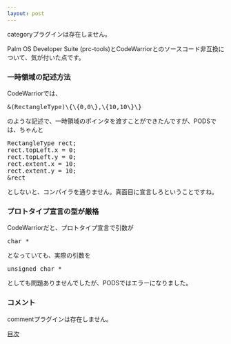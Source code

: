 ```yaml
---
layout: post
---
```

<p><span class="error">categoryプラグインは存在しません。</span></p>
<p>Palm OS Developer Suite (prc-tools)とCodeWarriorとのソースコード非互換について、気が付いた点です。</p>
<h3>一時領域の記述方法</h3>
<p>CodeWarriorでは、</p>
<pre>&amp;(RectangleType)\{\{0,0\},\{10,10\}\}
</pre>
<p>のような記述で、一時領域のポインタを渡すことができたんですが、PODSでは、ちゃんと</p>
<pre>RectangleType rect;
rect.topLeft.x = 0;
rect.topLeft.y = 0;
rect.extent.x = 10;
rect.extent.y = 10;
&amp;rect
</pre>
<p>としないと、コンパイラを通りません。真面目に宣言しろということですね。</p>
<h3>プロトタイプ宣言の型が厳格</h3>
<p>CodeWarriorだと、プロトタイプ宣言で引数が</p>
<pre>char *
</pre>
<p>となっていても、実際の引数を</p>
<pre>unsigned char *
</pre>
<p>としても問題ありませんでしたが、PODSではエラーになりました。</p>
<h3>コメント</h3>
<p><span class="error">commentプラグインは存在しません。</span> </p>
<p><a href="/?page=Palm+Tips" class="wikipage">目次</a></p>
